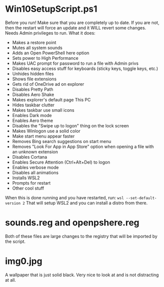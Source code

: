 Win10SetupScript.ps1
====================
Before you run!
Make sure that you are completely up to date. If you are not, then the restart will force an update and it WILL revert some changes.
Needs Admin privileges to run.
What it does:
* Makes a restore point
* Mutes all system sounds
* Adds an Open PowerShell here option
* Sets power to High Performance
* Makes UAC prompt for password to run a file with Admin privs
* Disables easy access stuff for keyboards (sticky keys, toggle keys, etc.)
* Unhides hidden files
* Shows file extensions
* Gets rid of OneDrive ad on explorer
* Disables Pretty Path
* Disables Aero Shake
* Makes explorer's default page This PC
* Hides taskbar clutter
* Makes taskbar use small icons
* Enables Dark mode
* Enables Aero theme
* Disables the "Swipe up to logon" thing on the lock screen
* Makes Winlogon use a solid color
* Make start menu appear faster
* Removes Bing search suggestions on start menu
* Removes "Look For App in App Store" option when opening a file with an unknown extension
* Disables Cortana
* Enables Secure Attention (Ctrl+Alt+Del) to logon
* Enables verbose mode
* Disables all animations
* Installs WSL2
* Prompts for restart
* Other cool stuff

When this is done running and you have restarted, run:
`wsl --set-default-version 2`
That will setup WSL2 and you can install a distro from there. 

sounds.reg and openpshere.reg
=============================
Both of these files are large changes to the registry that will be imported by the script.

img0.jpg
========
A wallpaper that is just solid black. Very nice to look at and is not distracting at all.
